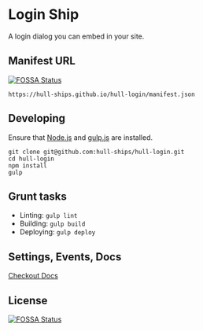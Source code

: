 Login Ship
==========

A login dialog you can embed in your site.

## Manifest URL
[![FOSSA Status](https://app.fossa.com/api/projects/git%2Bgithub.com%2Fhull-ships%2Fhull-login.svg?type=shield)](https://app.fossa.com/projects/git%2Bgithub.com%2Fhull-ships%2Fhull-login?ref=badge_shield)


```
https://hull-ships.github.io/hull-login/manifest.json
```

## Developing

Ensure that [Node.js](http://nodejs.org) and [gulp.js](http://gulpjs.com) are installed.

```
git clone git@github.com:hull-ships/hull-login.git
cd hull-login
npm install
gulp
```

## Grunt tasks

- Linting: `gulp lint`
- Building: `gulp build`
- Deploying: `gulp deploy`

## Settings, Events, Docs
[Checkout Docs](./src/readme.md)


## License
[![FOSSA Status](https://app.fossa.com/api/projects/git%2Bgithub.com%2Fhull-ships%2Fhull-login.svg?type=large)](https://app.fossa.com/projects/git%2Bgithub.com%2Fhull-ships%2Fhull-login?ref=badge_large)